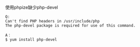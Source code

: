 使用phpize缺少php-devel
```
Q:
Can't find PHP headers in /usr/include/php
The php-devel package is required for use of this command.

A：
$ yum install php-devel
```